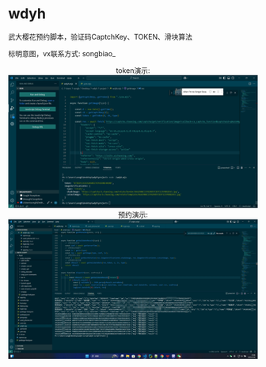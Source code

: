 # wdyh
武大樱花预约脚本，验证码CaptchKey、TOKEN、滑块算法

标明意图，vx联系方式: songbiao_

<div style="text-align: center;">
  token演示:
  <img src="./token.png" alt="token演示" />
  <br/>
  预约演示:
  <img src="./yy.jpg" alt="预约演示" />
  <br/>
</div>
